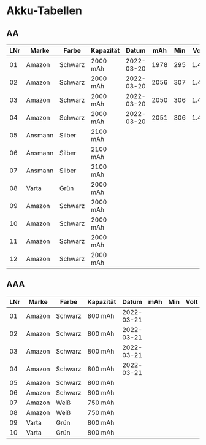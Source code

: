 Akku-Tabellen
=============

## AA

LNr | Marke   | Farbe   | Kapazität | Datum      | mAh  | Min | Volt
----|---------|---------|-----------|------------|------|-----|-------
01  | Amazon  | Schwarz | 2000 mAh  | 2022-03-20 | 1978 | 295 | 1.42
02  | Amazon  | Schwarz | 2000 mAh  | 2022-03-20 | 2056 | 307 | 1.43
03  | Amazon  | Schwarz | 2000 mAh  | 2022-03-20 | 2050 | 306 | 1.44
04  | Amazon  | Schwarz | 2000 mAh  | 2022-03-20 | 2051 | 306 | 1.44
05  | Ansmann | Silber  | 2100 mAh  |            |      |     |
06  | Ansmann | Silber  | 2100 mAh  |            |      |     |
07  | Ansmann | Silber  | 2100 mAh  |            |      |     |
08  | Varta   | Grün    | 2000 mAh  |            |      |     |
09  | Amazon  | Schwarz | 2000 mAh  |            |      |     |
10  | Amazon  | Schwarz | 2000 mAh  |            |      |     |
11  | Amazon  | Schwarz | 2000 mAh  |            |      |     |
12  | Amazon  | Schwarz | 2000 mAh  |            |      |     |

## AAA

LNr | Marke  | Farbe   | Kapazität | Datum      | mAh  | Min | Volt
----|--------|---------|-----------|------------|------|-----|-------
01  | Amazon | Schwarz |  800 mAh  | 2022-03-21 |      |     |
02  | Amazon | Schwarz |  800 mAh  | 2022-03-21 |      |     |
03  | Amazon | Schwarz |  800 mAh  | 2022-03-21 |      |     |
04  | Amazon | Schwarz |  800 mAh  | 2022-03-21 |      |     |
05  | Amazon | Schwarz |  800 mAh  |            |      |     |
06  | Amazon | Schwarz |  800 mAh  |            |      |     |
07  | Amazon | Weiß    |  750 mAh  |            |      |     |
08  | Amazon | Weiß    |  750 mAh  |            |      |     |
09  | Varta  | Grün    |  800 mAh  |            |      |     |
10  | Varta  | Grün    |  800 mAh  |            |      |     |